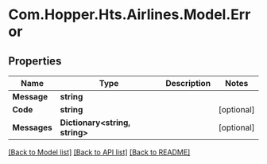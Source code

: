 # Com.Hopper.Hts.Airlines.Model.Error

## Properties

Name | Type | Description | Notes
------------ | ------------- | ------------- | -------------
**Message** | **string** |  | 
**Code** | **string** |  | [optional] 
**Messages** | **Dictionary&lt;string, string&gt;** |  | [optional] 

[[Back to Model list]](../README.md#documentation-for-models) [[Back to API list]](../README.md#documentation-for-api-endpoints) [[Back to README]](../README.md)

